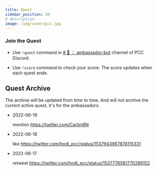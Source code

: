 ```yaml
---
title: Quest
sidebar_position: 20
# description:
image: /img/cover/pcc.jpg
---
```


### Join the Quest

- Use `!quest` command in [# 🤖 ｜ ambassador-bot](https://discord.com/channels/856877590592749598/965990276751568897) channel of PCC Discord.

- Use `!score` command to check your score. The score updates when each quest ends.

## Quest Archive

The archive will be updated from time to time. And will not archive the current active quest, it's for the ambassadors.

- 2022-06-19

  mention https://twitter.com/Carlini8N

- 2022-06-18

  like https://twitter.com/hodl_pcc/status/1537943967878115331

- 2022-06-17

  retweet https://twitter.com/hodl_pcc/status/1537776581770289152
